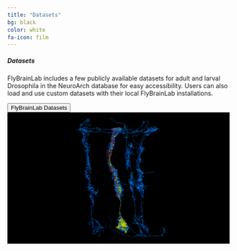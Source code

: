```yaml
---
title: "Datasets"
bg: black
color: white
fa-icon: film
---
```


<div class="row justify-content-md-center">
<div class="col-md-10" markdown="1">

<div class="card text-white bg-really-dark">
<div class="row card-body">
<div class="col-md-6">
<h5 class="card-title">Datasets</h5>
<p class="card-text">FlyBrainLab includes a few publicly available datasets for adult and larval Drosophila in the NeuroArch database for easy accessibility. Users
can also load and use custom datasets with their local FlyBrainLab installations.</p>
<a target="_blank" rel="noopener noreferrer" href="https://github.com/FlyBrainLab/datasets"><button type="button" class="btn btn-outline-info">FlyBrainLab Datasets</button></a>
</div>
<div class="col-md-6">
<img src="img/color.png" class="img-fluid rounded">
</div>
</div>
</div>

</div>
</div>